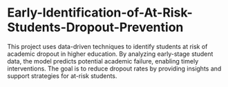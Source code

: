 # Early-Identification-of-At-Risk-Students-Dropout-Prevention
This project uses data-driven techniques to identify students at risk of academic dropout in higher education. By analyzing early-stage student data, the model predicts potential academic failure, enabling timely interventions. The goal is to reduce dropout rates by providing insights and support strategies for at-risk students.
